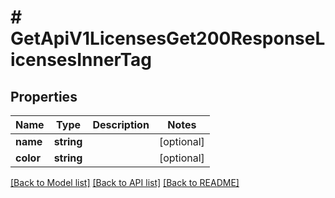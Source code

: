 # # GetApiV1LicensesGet200ResponseLicensesInnerTag

## Properties

Name | Type | Description | Notes
------------ | ------------- | ------------- | -------------
**name** | **string** |  | [optional]
**color** | **string** |  | [optional]

[[Back to Model list]](../../README.md#models) [[Back to API list]](../../README.md#endpoints) [[Back to README]](../../README.md)
